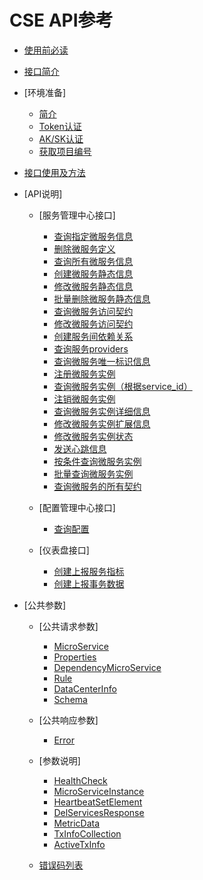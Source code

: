 # CSE API参考

-   [使用前必读](使用前必读.md)
-   [接口简介](接口简介.md)
-   [环境准备]
    -   [简介](简介.md)
    -   [Token认证](Token认证.md)
    -   [AK/SK认证](AK-SK认证.md)
    -   [获取项目编号](获取项目编号.md)

-   [接口使用及方法](接口使用及方法.md)
-   [API说明]
    -   [服务管理中心接口]
        -   [查询指定微服务信息](查询指定微服务信息.md)
        -   [删除微服务定义](删除微服务定义.md)
        -   [查询所有微服务信息](查询所有微服务信息.md)
        -   [创建微服务静态信息](创建微服务静态信息.md)
        -   [修改微服务静态信息](修改微服务静态信息.md)
        -   [批量删除微服务静态信息](批量删除微服务静态信息.md)
        -   [查询微服务访问契约](查询微服务访问契约.md)
        -   [修改微服务访问契约](修改微服务访问契约.md)
        -   [创建服务间依赖关系](创建服务间依赖关系.md)
        -   [查询服务providers](查询服务providers.md)
        -   [查询微服务唯一标识信息](查询微服务唯一标识信息.md)
        -   [注册微服务实例](注册微服务实例.md)
        -   [查询微服务实例（根据service\_id）](查询微服务实例（根据service_id）.md)
        -   [注销微服务实例](注销微服务实例.md)
        -   [查询微服务实例详细信息](查询微服务实例详细信息.md)
        -   [修改微服务实例扩展信息](修改微服务实例扩展信息.md)
        -   [修改微服务实例状态](修改微服务实例状态.md)
        -   [发送心跳信息](发送心跳信息.md)
        -   [按条件查询微服务实例](按条件查询微服务实例.md)
        -   [批量查询微服务实例](批量查询微服务实例.md)
        -   [查询微服务的所有契约](查询微服务的所有契约.md)

    -   [配置管理中心接口]
        -   [查询配置](查询配置.md)

    -   [仪表盘接口]
        -   [创建上报服务指标](创建上报服务指标.md)
        -   [创建上报事务数据](创建上报事务数据.md)


-   [公共参数]
    -   [公共请求参数]
        -   [MicroService](MicroService.md)
        -   [Properties](Properties.md)
        -   [DependencyMicroService](DependencyMicroService.md)
        -   [Rule](Rule.md)
        -   [DataCenterInfo](DataCenterInfo.md)
        -   [Schema](Schema.md)

    -   [公共响应参数]
        -   [Error](Error.md)

    -   [参数说明]
        -   [HealthCheck](HealthCheck.md)
        -   [MicroServiceInstance](MicroServiceInstance.md)
        -   [HeartbeatSetElement](HeartbeatSetElement.md)
        -   [DelServicesResponse](DelServicesResponse.md)
        -   [MetricData](MetricData.md)
        -   [TxInfoCollection](TxInfoCollection.md)
        -   [ActiveTxInfo](ActiveTxInfo.md)

    -   [错误码列表](错误码列表.md)


